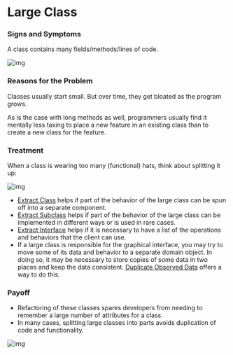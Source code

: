 # Large Class

### Signs and Symptoms

A class contains many fields/methods/lines of code.

![img](https://sourcemaking.com/images/refactoring-illustrations/2x/large-class-1.png)

### Reasons for the Problem

Classes usually start small. But over time, they get bloated as the program grows.

As is the case with long methods as well, programmers usually find it mentally less taxing to place a new feature in an existing class than to create a new class for the feature.

### Treatment

When a class is wearing too many (functional) hats, think about splitting it up:

![img](https://sourcemaking.com/images/refactoring-illustrations/2x/large-class-2.png)

- [Extract Class](https://sourcemaking.com/refactoring/extract-class) helps if part of the behavior of the large class can be spun off into a separate component.
- [Extract Subclass](https://sourcemaking.com/refactoring/extract-subclass) helps if part of the behavior of the large class can be implemented in different ways or is used in rare cases.
- [Extract Interface](https://sourcemaking.com/refactoring/extract-interface) helps if it is necessary to have a list of the operations and behaviors that the client can use.
- If a large class is responsible for the graphical interface, you may try to move some of its data and behavior to a separate domain object. In doing so, it may be necessary to store copies of some data in two places and keep the data consistent. [Duplicate Observed Data](https://sourcemaking.com/refactoring/duplicate-observed-data) offers a way to do this.

### Payoff

- Refactoring of these classes spares developers from needing to remember a large number of attributes for a class.
- In many cases, splitting large classes into parts avoids duplication of code and functionality.

![img](https://sourcemaking.com/images/refactoring-illustrations/2x/large-class-3.png)